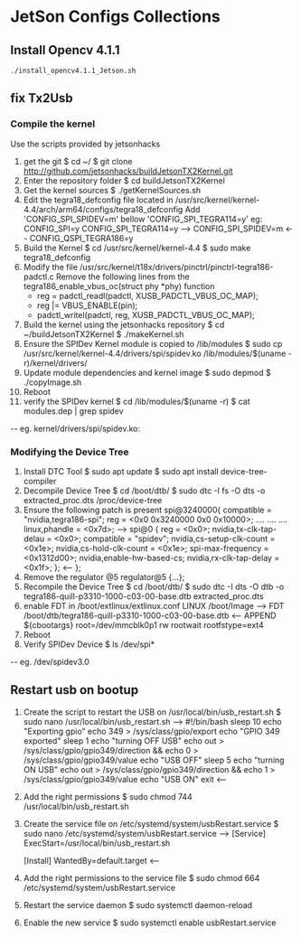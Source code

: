 # JetSon Configs Collections


##    Install Opencv 4.1.1
`./install_opencv4.1.1_Jetson.sh`

## fix Tx2Usb
###    Compile the kernel     

Use the scripts provided by jetsonhacks
1. get the git
	$ cd ~/
	$ git clone http://github.com/jetsonhacks/buildJetsonTX2Kernel.git
2. Enter the repository folder
 	$ cd buildJetsonTX2Kernel
3. Get the kernel sources
	$ ./getKernelSources.sh
4. Edit the tegra18_defconfig file located in /usr/src/kernel/kernel-4.4/arch/arm64/configs/tegra18_defconfig
	Add 'CONFIG_SPI_SPIDEV=m' bellow 'CONFIG_SPI_TEGRA114=y' eg:
		CONFIG_SPI=y
 		CONFIG_SPI_TEGRA114=y
 	--> CONFIG_SPI_SPIDEV=m <--
 		CONFIG_QSPI_TEGRA186=y
5. Build the Kernel
	$ cd /usr/src/kernel/kernel-4.4
	$ sudo make tegra18_defconfig
6. Modify the file /usr/src/kernel/t18x/drivers/pinctrl/pinctrl-tegra186-padctl.c
	Remove the following lines from the tegra186_enable_vbus_oc(struct phy *phy) function
	- reg = padctl_readl(padctl, XUSB_PADCTL_VBUS_OC_MAP);
	- reg |= VBUS_ENABLE(pin);
	- padctl_writel(padctl, reg, XUSB_PADCTL_VBUS_OC_MAP);
7. Build the kernel using the jetsonhacks repository
	$ cd ~/buildJetsonTX2Kernel
	$ ./makeKernel.sh
8. Ensure the SPIDev Kernel module is copied to /lib/modules
	$ sudo cp /usr/src/kernel/kernel-4.4/drivers/spi/spidev.ko /lib/modules/$(uname -r)/kernel/drivers/
9. Update module dependencies and kernel image
	$ sudo depmod
 	$ ./copyImage.sh
10. Reboot
11. verify the SPIDev kernel
	$ cd /lib/modules/$(uname -r)
	$ cat modules.dep | grep spidev
	
-- eg. kernel/drivers/spi/spidev.ko:


### Modifying the Device Tree 

1. Install DTC Tool
	$ sudo apt update
 	$ sudo apt install device-tree-compiler
2. Decompile Device Tree
	$ cd /boot/dtb/
 	$ sudo dtc -I fs -O dts -o extracted_proc.dts /proc/device-tree
3. Ensure the following patch is present
	spi@3240000{
	    compatible = "nvidia,tegra186-spi";
	    reg = <0x0 0x3240000 0x0 0x10000>;
	    ....
	    ....
	    ....
	    linux,phandle = <0x7d>;
   -->  spi@0 {
			reg = <0x0>;
			nvidia,tx-clk-tap-delau = <0x0>;
			compatible = "spidev";
			nvidia,cs-setup-clk-count = <0x1e>;
			nvidia,cs-hold-clk-count = <0x1e>;
			spi-max-frequency = <0x1312d00>;
			nvidia,enable-hw-based-cs;
			nvidia,rx-clk-tap-delay = <0x1f>;
		}; <--
	 };
4. Remove the regulator @5
	regulator@5 {...};
3. Recompile the Device Tree
	$ cd /boot/dtb/
	$ sudo dtc -I dts -O dtb -o tegra186-quill-p3310-1000-c03-00-base.dtb extracted_proc.dts
4. enable FDT in /boot/extlinux/extlinux.conf
		LINUX /boot/Image
    --> FDT /boot/dtb/tegra186-quill-p3310-1000-c03-00-base.dtb <--
    	APPEND ${cbootargs} root=/dev/mmcblk0p1 rw rootwait rootfstype=ext4
5. Reboot
6. Verify SPIDev Device
	$ ls /dev/spi*

-- eg. /dev/spidev3.0


##	Restart usb on bootup	


1. Create the script to restart the USB on /usr/local/bin/usb_restart.sh
	$ sudo nano /usr/local/bin/usb_restart.sh
-->
	#!/bin/bash
	sleep 10
	echo "Exporting gpio"
	echo 349 > /sys/class/gpio/export
	echo "GPIO 349 exported"
	sleep 1
	echo "turning OFF USB"
	echo out > /sys/class/gpio/gpio349/direction && echo 0  > /sys/class/gpio/gpio349/value
	echo "USB OFF"
	sleep 5
	echo "turning ON USB"
	echo out > /sys/class/gpio/gpio349/direction && echo 1  > /sys/class/gpio/gpio349/value
	echo "USB ON"
	exit
<--
2. Add the right permissions 
	$ sudo chmod 744 /usr/local/bin/usb_restart.sh
3. Create the service file on /etc/systemd/system/usbRestart.service
	$ sudo nano /etc/systemd/system/usbRestart.service
-->
	[Service]
	ExecStart=/usr/local/bin/usb_restart.sh

	[Install]
	WantedBy=default.target
<--
4. Add the right permissions to the service file
	$ sudo chmod 664 /etc/systemd/system/usbRestart.service
5. Restart the service daemon
	$ sudo systemctl daemon-reload
6. Enable the new service
	$ sudo systemctl enable usbRestart.service
